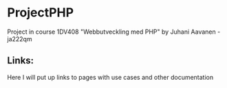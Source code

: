 ProjectPHP
==========
Project in course 1DV408 "Webbutveckling med PHP" by Juhani Aavanen - ja222qm

Links:
------
Here I will put up links to pages with use cases and other documentation

